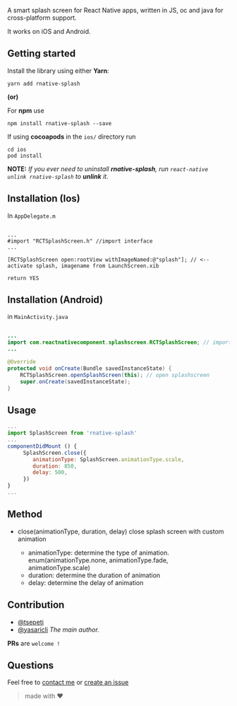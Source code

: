 A smart splash screen for React Native apps, written in JS, oc and java for cross-platform support.

It works on iOS and Android.

## Getting started

Install the library using either **Yarn**:

    yarn add rnative-splash
    
__(or)__

For **npm** use

    npm install rnative-splash --save


If using **cocoapods** in the `ios/` directory run

    cd ios
    pod install

**NOTE:** *If you ever need to uninstall **rnative-splash**, run `react-native unlink rnative-splash` to **unlink** it.*


## Installation (Ios)

In `AppDelegate.m`

```objc

...
#import "RCTSplashScreen.h" //import interface
...

[RCTSplashScreen open:rootView withImageNamed:@"splash"]; // <-- activate splash, imagename from LaunchScreen.xib

return YES
```

## Installation (Android)

in `MainActivity.java`

```java

...
import com.reactnativecomponent.splashscreen.RCTSplashScreen; // import RCTSplashScreen
...

@Override
protected void onCreate(Bundle savedInstanceState) {
    RCTSplashScreen.openSplashScreen(this); // open splashscreen
    super.onCreate(savedInstanceState);
}
```


## Usage

```js
...
import SplashScreen from 'rnative-splash'
...
componentDidMount () {
     SplashScreen.close({
        animationType: SplashScreen.animationType.scale,
        duration: 850,
        delay: 500,
     })
}
...

```

## Method

* close(animationType, duration, delay)
  close splash screen with custom animation

  * animationType: determine the type of animation. enum(animationType.none, animationType.fade, animationType.scale)
  * duration: determine the duration of animation
  * delay: determine the delay of animation
  
  
  
## Contribution

- [@tsepeti](mailto:yazilim@tatilsepeti.com)
- [@yasaricli](mailto:yasaricli@gmail.com) *The main author.*

**PRs** are `welcome !`


## Questions

Feel free to [contact me](mailto:yasaricli@gmail.com) or [create an issue](https://github.com/tsepeti/rnative-splash/issues/new)

> made with ♥
